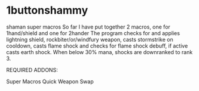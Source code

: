 # 1buttonshammy
shaman super macros
So far I have put together 2 macros, one for 1hand/shield and one for 2hander
The program checks for and applies lightning shield, rockbiter/or/windfury weapon, casts stormstrike on cooldown, casts flame shock and checks for flame shock debuff, if active casts earth shock. When below 30% mana, shocks are downranked to rank 3.

REQUIRED ADDONS:

Super Macros
Quick Weapon Swap
